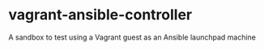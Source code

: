 # vagrant-ansible-controller
A sandbox to test using a Vagrant guest as an Ansible launchpad machine
